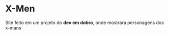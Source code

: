 # X-Men

<p>Site feito em um projeto do <strong>dev em dobro</strong>, onde mostrará personagens dos x-mans</p>
